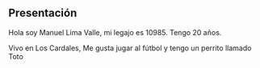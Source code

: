   ## Presentación
   Hola soy Manuel Lima Valle, mi legajo es 10985.
   Tengo 20 años.
   
Vivo en Los Cardales, Me gusta jugar al fútbol y tengo un perrito llamado Toto 
